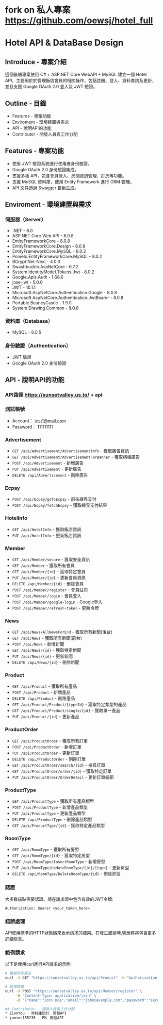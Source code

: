 # fork on 私人專案 https://github.com/oewsj/hotel_full

# Hotel API & DataBase Design

## Introduce - 專案介紹
這個後端專案使用 C# + ASP.NET Core WebAPI + MySQL 建立一個 Hotel API，主要用於於管理飯店會員的相關操作，包括註冊、登入、資料查詢及更新，並且支援 Google OAuth 2.0 登入及 JWT 驗證。

## Outline - 目錄
- Features - 專案功能
- Enviroment - 環境建置與需求
- API - 說明API的功能
- Contributor - 開發人員與工作分配

## Features - 專案功能
- 使用 JWT 驗證系統進行使用者身份驗證。
- Google OAuth 2.0 身份驗證集成。
- 支援多種 API，包含會員登入、房間資訊管理、訂房等功能。
- 支援 MySQL 資料庫，使用 Entity Framework 進行 ORM 管理。
- API 文件透過 Swagger 自動生成。

## Enviroment - 環境建置與需求
### 伺服器（Server）
- .NET - 8.0
- ASP.NET Core Web API - 8.0.8
- EntityFrameworkCore - 8.0.8
- EntityFrameworkCore.Design - 8.0.8
- EntityFrameworkCore.MySQL - 8.0.2
- Pomelo.EntityFrameworkCore.MySQL - 8.0.2
- BCrypt.Net-Next - 4.0.3
- Swashbuckle.AspNetCore - 6.7.2
- System.IdentityModel.Tokens.Jwt - 8.0.2
- Google.Apis.Auth - 1.68.0
- jose-jwt - 5.0.0
- JWT - 10.1.1
- Microsoft.AspNetCore.Authentication.Google - 8.0.8
- Microsoft.AspNetCore.Authentication.JwtBearer - 8.0.8
- Portable.BouncyCastle - 1.9.0
- System.Drawing.Common - 8.0.8

### 資料庫（Database）
- MySQL - 8.0.5

### 身份驗證（Authentication）
- JWT 驗證
- Google OAuth 2.0 身份驗證

## API - 說明API的功能
### API路徑 https://sunsetvalley.us.to/ + api
### 測試帳號 
- Account： test1@mail.com
- Password： 111111111

### Advertisement

- `GET /api/Advertisement/AdvertisementInfo` - 獲取廣告資訊
- `GET /api/Advertisement/AdvertisementForBanner` - 獲取橫幅廣告
- `POST /api/Advertisement` - 新增廣告
- `PUT /api/Advertisement` - 更新廣告
- `DELETE /api/Advertisement` - 刪除廣告

### Ecpay

- `POST /api/Ecpay/goToEcpay` - 前往綠界支付
- `POST /api/Ecpay/fetchEcpay` - 獲取綠界支付結果

### HotelInfo

- `GET /api/HotelInfo` - 獲取飯店資訊
- `PUT /api/HotelInfo` - 更新飯店資訊

### Member

- `GET /api/Member/secure` - 獲取安全資訊
- `GET /api/Member` - 獲取所有會員
- `GET /api/Member/{id}` - 獲取特定會員
- `PUT /api/Member/{id}` - 更新會員資訊
- `DELETE /api/Member/{id}` - 刪除會員
- `POST /api/Member/register` - 會員註冊
- `POST /api/Member/login` - 會員登入
- `POST /api/Member/google-login` - Google登入
- `POST /api/Member/refresh-token` - 更新令牌

### News

- `GET /api/News/AllNewsForEnd` - 獲取所有新聞(後台)
- `GET /api/News` - 獲取所有新聞(前台)
- `POST /api/News` - 新增新聞
- `GET /api/News/{id}` - 獲取特定新聞
- `PUT /api/News/{id}` - 更新新聞
- `DELETE /api/News/{id}` - 刪除新聞

### Product

- `GET /api/Product` - 獲取所有產品
- `POST /api/Product` - 新增產品
- `DELETE /api/Product` - 刪除產品
- `GET /api/Product/Product/{typeId}` - 獲取特定類型的產品
- `GET /api/Product/Product/single/{id}` - 獲取單一產品
- `PUT /api/Product/{id}` - 更新產品

### ProductOrder

- `GET /api/ProductOrder` - 獲取所有訂單
- `POST /api/ProductOrder` - 新增訂單
- `PUT /api/ProductOrder` - 更新訂單
- `DELETE /api/ProductOrder` - 刪除訂單
- `GET /api/ProductOrder/search/{id}` - 搜尋訂單
- `GET /api/ProductOrder/order/{id}` - 獲取特定訂單
- `PUT /api/ProductOrder/OrderDetail` - 更新訂單細節

### ProductType

- `GET /api/ProductType` - 獲取所有產品類型
- `POST /api/ProductType` - 新增產品類型
- `PUT /api/ProductType` - 更新產品類型
- `DELETE /api/ProductType` - 刪除產品類型
- `GET /api/ProductType/{id}` - 獲取特定產品類型

### RoomType

- `GET /api/RoomType` - 獲取所有房型
- `GET /api/RoomType/{id}` - 獲取特定房型
- `POST /api/RoomType/InsertRoomType` - 新增房型
- `PUT /api/RoomType/UpdateRoomType/{id}/{type}` - 更新房型
- `DELETE /api/RoomType/DeleteRoomType/{id}` - 刪除房型

### 認證

大多數端點需要認證。請在請求頭中包含有效的JWT令牌:

```
Authorization: Bearer <your_token_here>
```

### 錯誤處理

API使用標準的HTTP狀態碼來表示請求的結果。在發生錯誤時,響應體將包含更多詳細信息。

### 範例請求

以下是使用curl進行API請求的示例:

```bash
# 獲取所有產品
curl -X GET "https://sunsetvalley.us.to/api/Product" -H "Authorization: Bearer YOUR_TOKEN"

# 新增會員
curl -X POST "https://sunsetvalley.us.to/api/Member/register" \
     -H "Content-Type: application/json" \
     -d '{"name":"John Doe","email":"john@example.com","password":"securepass"}'

## Contributor - 開發人員與工作分配
* ZionYou - 資料庫設計、開發API
* junior155235 - PM、開發API

